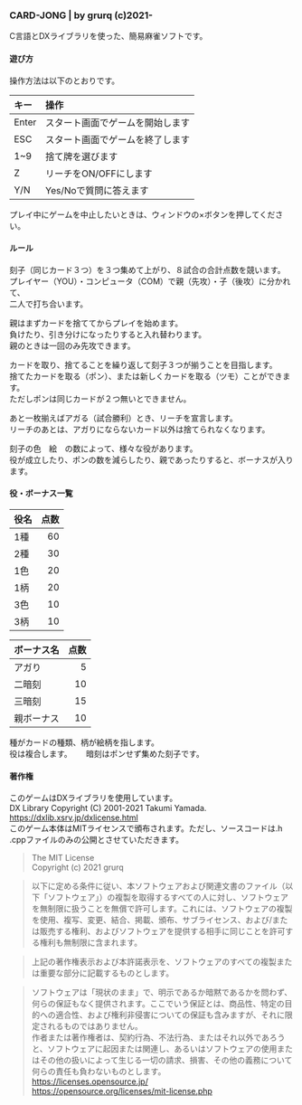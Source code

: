 ### CARD-JONG | by grurq (c)2021-
C言語とDXライブラリを使った、簡易麻雀ソフトです。  
#### 遊び方
操作方法は以下のとおりです。

|キー  |操作			|
|:-----|:-------------------------------------|
|Enter|スタート画面でゲームを開始します	|
|ESC  |スタート画面でゲームを終了します	|
|1~9  |捨て牌を選びます		|
|Z　   |リーチをON/OFFにします	|
|Y/N  |Yes/Noで質問に答えます		|

プレイ中にゲームを中止したいときは、ウィンドウの×ボタンを押してください。  

#### ルール
刻子（同じカード３つ）を３つ集めて上がり、８試合の合計点数を競います。  
プレイヤー（YOU）・コンピュータ（COM）で親（先攻）・子（後攻）に分かれて、  
二人で打ち合います。  

親はまずカードを捨ててからプレイを始めます。  
負けたり、引き分けになったりすると入れ替わります。  
親のときは一回のみ先攻できます。  

カードを取り、捨てることを繰り返して刻子３つが揃うことを目指します。  
捨てたカードを取る（ポン）、または新しくカードを取る（ツモ）ことができます。  
ただしポンは同じカードが２つ無いとできません。  

あと一枚揃えばアガる（試合勝利）とき、リーチを宣言します。  
リーチのあとは、アガりにならないカード以外は捨てられなくなります。  

刻子の色　絵　の数によって、様々な役があります。  
役が成立したり、ポンの数を減らしたり、親であったりすると、ボーナスが入ります。 
#### 役・ボーナス一覧

|役名|点数|
|:---|---:|
|1種 |  60|
|2種 |  30|
|1色 |  20|
|1柄 |  20|
|3色 |  10|
|3柄 |  10|

|ボーナス名|点数|
|:---------|---:|
|アガり 　 |  5|
|二暗刻　  |  10|
|三暗刻　  |  15|
|親ボーナス|  10|

種がカードの種類、柄が絵柄を指します。  
役は複合します。　　
暗刻はポンせず集めた刻子です。

#### 著作権
このゲームはDXライブラリを使用しています。  
DX Library Copyright (C) 2001-2021 Takumi Yamada.  
<https://dxlib.xsrv.jp/dxlicense.html>  
このゲーム本体はMITライセンスで頒布されます。ただし、ソースコードは.h .cppファイルのみの公開とさせていただきます。

> The MIT License  
> Copyright (c) 2021 grurq  

> 以下に定める条件に従い、本ソフトウェアおよび関連文書のファイル（以下「ソフトウェア」）の複製を取得するすべての人に対し、ソフトウェアを無制限に扱うことを無償で許可します。これには、ソフトウェアの複製を使用、複写、変更、結合、掲載、頒布、サブライセンス、および/または販売する権利、およびソフトウェアを提供する相手に同じことを許可する権利も無制限に含まれます。  

> 上記の著作権表示および本許諾表示を、ソフトウェアのすべての複製または重要な部分に記載するものとします。  

> ソフトウェアは「現状のまま」で、明示であるか暗黙であるかを問わず、何らの保証もなく提供されます。ここでいう保証とは、商品性、特定の目的への適合性、および権利非侵害についての保証も含みますが、それに限定されるものではありません。  
> 作者または著作権者は、契約行為、不法行為、またはそれ以外であろうと、ソフトウェアに起因または関連し、あるいはソフトウェアの使用またはその他の扱いによって生じる一切の請求、損害、その他の義務について何らの責任も負わないものとします。   
> <https://licenses.opensource.jp/>  
> <https://opensource.org/licenses/mit-license.php>  